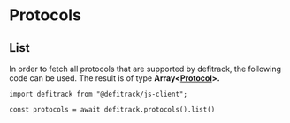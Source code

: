 # Protocols

## List

In order to fetch all protocols that are supported by defitrack, the following code can be used. The result is of type **Array<**[**Protocol**](domain/protocol.md)**>.**

```
import defitrack from "@defitrack/js-client";

const protocols = await defitrack.protocols().list()
```
